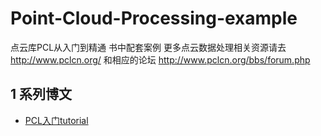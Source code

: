 # Point-Cloud-Processing-example
点云库PCL从入门到精通 书中配套案例
更多点云数据处理相关资源请去 http://www.pclcn.org/ 和相应的论坛 http://www.pclcn.org/bbs/forum.php


## 1 系列博文
- [PCL入门tutorial](https://blog.csdn.net/qq_23225073/article/details/103093122)
